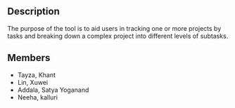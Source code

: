 ## Description

The purpose of the tool is to aid users in tracking one or more projects by tasks and breaking down a complex project into different levels of subtasks.

## Members

- Tayza, Khant
- Lin, Xuwei
- Addala, Satya Yoganand
- Neeha, kalluri
